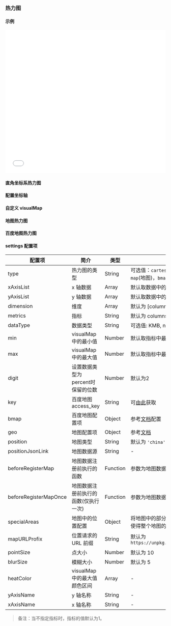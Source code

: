 ### 热力图

#### 示例

<iframe width="100%" height="450" src="//jsfiddle.net/vue_echarts/mfagszmL/embedded/result,html,js/?bodyColor=fff" allowfullscreen="allowfullscreen" frameborder="0"></iframe>

#### 直角坐标系热力图

<vuep template="#cartesian-heatmap"></vuep>

<script v-pre type="text/x-template" id="cartesian-heatmap">
<template>
  <ve-heatmap :data="chartData"></ve-heatmap>
</template>

<script>
  export default {
    created: function () {
      this.chartData = {
        columns: ['时间', '地点', '人数'],
        rows: [
          { '时间': '星期一', '地点': '北京', '人数': 1000 },
          { '时间': '星期二', '地点': '上海', '人数': 400 },
          { '时间': '星期三', '地点': '杭州', '人数': 800 },
          { '时间': '星期二', '地点': '深圳', '人数': 200 },
          { '时间': '星期三', '地点': '长春', '人数': 100 },
          { '时间': '星期五', '地点': '南京', '人数': 300 },
          { '时间': '星期四', '地点': '江苏', '人数': 800 },
          { '时间': '星期一', '地点': '北京', '人数': 700 },
          { '时间': '星期三', '地点': '上海', '人数': 300 },
          { '时间': '星期二', '地点': '杭州', '人数': 500 }
        ]
      }
    }
  }
</script>
</script>

#### 配置坐标轴

<vuep template="#axis-settings"></vuep>

<script v-pre type="text/x-template" id="axis-settings">
<template>
  <ve-heatmap :data="chartData" :settings="chartSettings"></ve-heatmap>
</template>

<script>
  export default {
    created: function () {
      this.chartData = {
        columns: ['时间', '地点', '人数'],
        rows: [
          { '时间': '星期一', '地点': '北京', '人数': 1000 },
          { '时间': '星期二', '地点': '上海', '人数': 400 },
          { '时间': '星期三', '地点': '杭州', '人数': 800 },
          { '时间': '星期二', '地点': '深圳', '人数': 200 },
          { '时间': '星期三', '地点': '长春', '人数': 100 },
          { '时间': '星期五', '地点': '南京', '人数': 300 },
          { '时间': '星期四', '地点': '江苏', '人数': 800 },
          { '时间': '星期三', '地点': '北京', '人数': 700 },
          { '时间': '星期三', '地点': '上海', '人数': 300 },
          { '时间': '星期二', '地点': '杭州', '人数': 500 }
        ]
      },
      this.chartSettings = {
        xAxisList: ['星期一', '星期二', '星期三', '星期四', '星期五', '星期六', '星期日'],
        yAxisList: ['北京', '上海', '杭州', '深圳', '长春', '南京', '江苏']
      }
    }
  }
</script>
</script>

#### 自定义 visualMap

<vuep template="#visualMap-settings"></vuep>

<script v-pre type="text/x-template" id="visualMap-settings">
<template>
  <ve-heatmap :data="chartData" :visual-map="chartVisualMap" :grid="chartGrid"></ve-heatmap>
</template>

<script>
  export default {
    created: function () {
      this.chartData = {
        columns: ['时间', '地点', '人数'],
        rows: [
          { '时间': '星期一', '地点': '北京', '人数': 1000 },
          { '时间': '星期二', '地点': '上海', '人数': 400 },
          { '时间': '星期三', '地点': '杭州', '人数': 800 },
          { '时间': '星期二', '地点': '深圳', '人数': 200 },
          { '时间': '星期三', '地点': '长春', '人数': 100 },
          { '时间': '星期五', '地点': '南京', '人数': 300 },
          { '时间': '星期四', '地点': '江苏', '人数': 800 },
          { '时间': '星期三', '地点': '北京', '人数': 700 },
          { '时间': '星期三', '地点': '上海', '人数': 200 },
          { '时间': '星期二', '地点': '杭州', '人数': 500 }
        ]
      },
      this.chartGrid = {
        right: 100
      }
      this.chartVisualMap = {
        min: 0,
        max: 1500,
        type: 'piecewise',
        right: 0,
        top: '50%'
      }
    }
  }
</script>
</script>

#### 地图热力图

<vuep template="#map-heatmap"></vuep>

<script v-pre type="text/x-template" id="map-heatmap">
<template>
  <ve-heatmap :data="chartData" :settings="chartSettings"></ve-heatmap>
</template>

<script>
  export default {
    created: function () {
      this.chartData = {
        columns: ['lat', 'lng', '人数'],
        rows: [
          { 'lat': 115.892151, 'lng': 28.676493, '人数': 1000 },
          { 'lat': 117.000923, 'lng': 36.675807, '人数': 400 },
          { 'lat': 113.665412, 'lng': 34.757975, '人数': 800 },
          { 'lat': 114.298572, 'lng': 30.584355, '人数': 200 },
          { 'lat': 112.982279, 'lng': 28.19409, '人数': 100 },
          { 'lat': 113.280637, 'lng': 23.125178, '人数': 300 },
          { 'lat': 110.33119, 'lng': 20.031971, '人数': 800 },
          { 'lat': 104.065735, 'lng': 30.659462, '人数': 700 },
          { 'lat': 108.948024, 'lng': 34.263161, '人数': 300 },
          { 'lat': 103.823557, 'lng': 36.058039, '人数': 500 }
        ]
      }
      this.chartSettings = {
        position: 'china',
        type: 'map',
        geo: {
          label: {
            emphasis: {
              show: false
            }
          },
          itemStyle: {
            normal: {
              areaColor: '#323c48',
              borderColor: '#111'
            },
            emphasis: {
              areaColor: '#2a333d'
            }
          }
        }
      }
    }
  }
</script>
</script>


#### 百度地图热力图

<vuep template="#bmap-heatmap"></vuep>

<script v-pre type="text/x-template" id="bmap-heatmap">
<template>
  <ve-heatmap :data="chartData" :settings="chartSettings"></ve-heatmap>
</template>

<script>
  export default {
    created: function () {
      this.chartData = {
        columns: ['lat', 'lng'],
        rows: [
          { 'lat': 120.14322240845, 'lng': 30.236064370321 },
          { 'lat': 120.14301682797, 'lng': 30.236035316745 },
          { 'lat': 120.14138577045, 'lng': 30.236113748704 },
          { 'lat': 120.1400398833, 'lng': 30.235973050702 },
          { 'lat': 120.13893453465, 'lng': 30.23517220446 },
          { 'lat': 120.1382899739, 'lng': 30.234062922977 },
          { 'lat': 120.13265960629, 'lng': 30.231641351722 },
          { 'lat': 120.13170681763, 'lng': 30.229925745619 },
          { 'lat': 120.13119614803, 'lng': 30.228996846637 },
          { 'lat': 120.13023980134, 'lng': 30.228226570416 }
        ]
      }
      this.chartSettings = {
        key: 'oBvDtR6nzWtVchkY4cLHtnah1VVZQKRK',
        bmap: {
          center: [120.14322240845, 30.236064370321],
          zoom: 14,
          roam: true
        },
        type: 'bmap'
      }
    }
  }
</script>
</script>

#### settings 配置项

| 配置项 | 简介 | 类型 | 备注 |
| --- | --- | --- | --- |
| type | 热力图的类型 | String | 可选值：`cartesian`(默认值，直角坐标系), `map`(地图)，`bmap`(百度地图) |
| xAxisList | x 轴数据 | Array | 默认取数据中的数据中的第一维度的数据 |
| yAxisList | y 轴数据 | Array | 默认取数据中的数据中的第二维度的数据 |
| dimension | 维度 | Array | 默认为 [columns[0], columns[1]] |
| metrics | 指标 | String | 默认为 columns[2] |
| dataType | 数据类型 | String | 可选值: KMB, normal, percent |
| min | visualMap 中的最小值 | Number | 默认取指标中最小的数据 |
| max | visualMap 中的最大值 | Number | 默认取指标中最大的数据 |
| digit | 设置数据类型为percent时保留的位数 | Number | 默认为2 |
| key | 百度地图 access_key | String | 可[由此](http://lbsyun.baidu.com/apiconsole/key)获取 |
| bmap | 百度地图配置项 | Object | 参考[文档](https://github.com/ecomfe/echarts/tree/master/extension/bmap#使用)配置 |
| geo |  地图配置项 |  Object | 参考[文档](http://echarts.baidu.com/option.html#geo) |
| position | 地图类型 | String | 默认为 `'china'` |
| positionJsonLink | 地图数据源 | String | - |
| beforeRegisterMap | 地图数据注册前执行的函数 | Function | 参数为地图数据，需返回地图数据 |
| beforeRegisterMapOnce | 地图数据注册前执行的函数(仅执行一次) | Function | 参数为地图数据，需返回地图数据 |
| specialAreas | 地图中的位置配置 | Object | 将地图中的部分区域缩放到合适的位置，可以使得整个地图的显示更加好看, 用法参考[文档](http://echarts.baidu.com/api.html#echarts.registerMap) |
| mapURLProfix | 位置请求的 URL 前缀 | String | 默认为 `https://unpkg.com/echarts@3.6.2/map/json/` |
| pointSize | 点大小 | Number | 默认为 10 |
| blurSize | 模糊大小 | Number | 默认为 5 |
| heatColor | visualMap 中的最大值颜色区间 | Array | - |
| yAxisName | y 轴名称 | String | - |
| xAxisName | x 轴名称 | String | - |

> 备注：当不指定指标时，指标的值默认为1。
